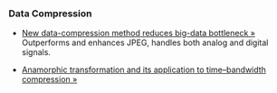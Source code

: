 ### Data Compression 
 * [New data-compression method reduces big-data bottleneck &raquo;](http://www.kurzweilai.net/new-data-compression-method-reduces-big-data-bottleneck)  
  Outperforms and enhances JPEG, handles both analog and digital signals.

 * [Anamorphic transformation and its application to time–bandwidth compression &raquo;](http://www.photonics.ucla.edu/media/publication/journal/101364ao52006735.pdf)
